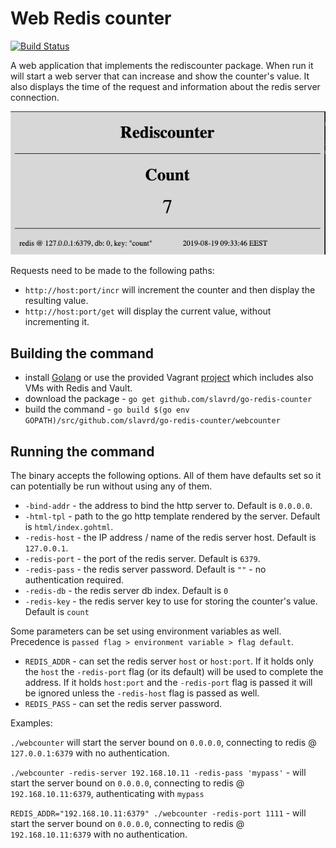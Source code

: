 # Web Redis counter

[![Build Status](https://travis-ci.com/slavrd/go-redis-counter.svg?branch=master)](https://travis-ci.com/slavrd/go-redis-counter)

A web application that implements the rediscounter package. When run it will start a web server that can increase and show the counter's value. It also displays the time of the request and information about the redis server connection.

![web counter screenshot](./screenshots/webcounter.png)

Requests need to be made to the following paths:

* `http://host:port/incr` will increment the counter and then display the resulting value.
* `http://host:port/get` will display the current value, without incrementing it.

## Building the command

* install [Golang](https://golang.org/dl/) or use the provided Vagrant [project](../README.md#vagrant-environment) which includes also VMs with Redis and Vault.
* download the package - `go get github.com/slavrd/go-redis-counter`
* build the command - `go build $(go env GOPATH)/src/github.com/slavrd/go-redis-counter/webcounter`

## Running the command

The binary accepts the following options. All of them have defaults set so it can potentially be run without using any of them.

* `-bind-addr` - the address to bind the http server to. Default is `0.0.0.0`.
* `-html-tpl` - path to the go http template rendered by the server. Default is `html/index.gohtml`.
* `-redis-host` - the IP address / name of the redis server host. Default is `127.0.0.1`.
* `-redis-port` - the port of the redis server. Default is `6379`.
* `-redis-pass` - the redis server password. Default is `""` - no authentication required.
* `-redis-db` - the redis server db index. Default is `0`
* `-redis-key` - the redis server key to use for storing the counter's value. Default is `count`

Some parameters can be set using environment variables as well. Precedence is `passed flag > environment variable > flag default`.

* `REDIS_ADDR` - can set the redis server `host` or `host:port`. If it holds only the `host` the `-redis-port` flag (or its default) will be used to complete the address. If it holds `host:port` and the `-redis-port` flag is passed it will be ignored unless the `-redis-host` flag is passed as well.
* `REDIS_PASS` - can set the redis server password.

Examples:

`./webcounter` will start the server bound on `0.0.0.0`, connecting to redis @ `127.0.0.1:6379` with no authentication.

`./webcounter -redis-server 192.168.10.11 -redis-pass 'mypass'` - will start the server bound on `0.0.0.0`, connecting to redis @ `192.168.10.11:6379`, authenticating with `mypass`

`REDIS_ADDR="192.168.10.11:6379" ./webcounter -redis-port 1111` - will start the server bound on `0.0.0.0`, connecting to redis @ `192.168.10.11:6379` with no authentication.
